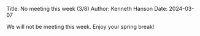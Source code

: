 Title: No meeting this week (3/8)
Author: Kenneth Hanson
Date: 2024-03-07

We will not be meeting this week. Enjoy your spring break!
